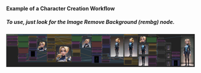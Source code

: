 #### Example of a Character Creation Workflow

##### To use, just look for the Image Remove Background (rembg) node.
![Workflow Example of Character Creation](https://github.com/mikecabral/ComfyUI_Workspaces/blob/master/workflows/Character_Creation/workflow-entire-character-creation.PNG)